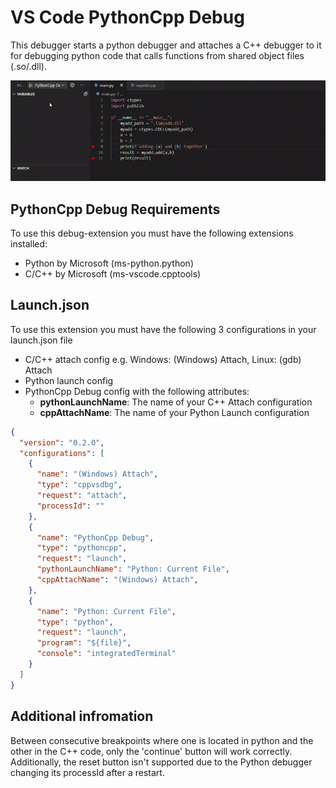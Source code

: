 # VS Code PythonCpp Debug

This debugger starts a python debugger and attaches a C++ debugger to it for debugging python code that calls functions from shared object files (.so/.dll).

![vscode-pythonCpp example](images/pythonCppExample.gif)

## PythonCpp Debug Requirements

To use this debug-extension you must have the following extensions installed:
* Python by Microsoft (ms-python.python)
* C/C++ by Microsoft (ms-vscode.cpptools)

## Launch.json

To use this extension you must have the following 3 configurations in your launch.json file
* C/C++ attach config e.g. Windows: (Windows) Attach, Linux: (gdb) Attach
* Python launch config
* PythonCpp Debug config with the following attributes:
  - **pythonLaunchName**: The name of your C++ Attach configuration
  - **cppAttachName**: The name of your Python Launch configuration

```json
{
  "version": "0.2.0",
  "configurations": [
    {
      "name": "(Windows) Attach",
      "type": "cppvsdbg",
      "request": "attach",
      "processId": ""
    },
    {
      "name": "PythonCpp Debug",
      "type": "pythoncpp",
      "request": "launch",
      "pythonLaunchName": "Python: Current File",
      "cppAttachName": "(Windows) Attach",
    },
    {
      "name": "Python: Current File",
      "type": "python",
      "request": "launch",
      "program": "${file}",
      "console": "integratedTerminal"
    }
  ]
}

```

## Additional infromation

Between consecutive breakpoints where one is located in python and the other in the C++ code, only the 'continue' button will work correctly.
Additionally, the reset button isn't supported due to the Python debugger changing its processId after a restart. 
